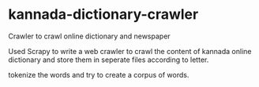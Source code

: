 # kannada-dictionary-crawler
Crawler to crawl online dictionary and newspaper

Used Scrapy to write a web crawler to crawl the content of kannada online dictionary and store them in seperate files according to letter.

tokenize the words and try to create a corpus of words.
